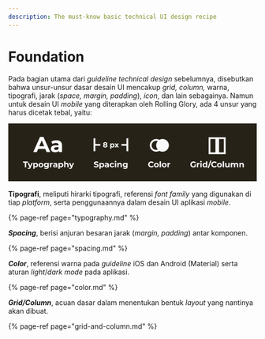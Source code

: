 ```yaml
---
description: The must-know basic technical UI design recipe
---
```


# Foundation

Pada bagian utama dari _guideline technical design_ sebelumnya, disebutkan bahwa unsur-unsur dasar desain UI mencakup _grid, column,_ warna, tipografi, jarak \(_space, margin, padding_\), _icon_, dan lain sebagainya. Namun untuk desain UI _mobile_ yang diterapkan oleh Rolling Glory, ada 4 unsur yang harus dicetak tebal, yaitu: 

![Unsur utama desain UI](../../../.gitbook/assets/image%20%2846%29.png)

**Tipografi**, meliputi hirarki tipografi, referensi _font family_ yang digunakan di tiap _platform_, serta penggunaannya dalam desain UI aplikasi _mobile_.

{% page-ref page="typography.md" %}

_**Spacing**_, berisi anjuran besaran jarak \(_margin, padding_\) antar komponen.

{% page-ref page="spacing.md" %}

_**Color**_, referensi warna pada _guideline_ iOS dan Android \(Material\) serta aturan _light_/_dark mode_ pada aplikasi.

{% page-ref page="color.md" %}

_**Grid/Column**_, acuan dasar dalam menentukan bentuk _layout_ yang nantinya akan dibuat.

{% page-ref page="grid-and-column.md" %}



